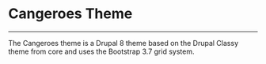<h1>Cangeroes Theme</h1>

<hr />
<p>The Cangeroes theme is a Drupal 8 theme based on the Drupal Classy theme from core and uses the Bootstrap 3.7 grid system.</p>
